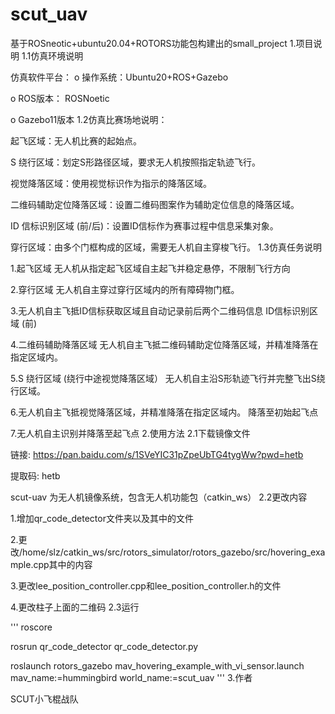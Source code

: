 # scut_uav
基于ROSneotic+ubuntu20.04+ROTORS功能包构建出的small_project
1.项目说明
1.1仿真环境说明

仿真软件平台： o 操作系统：Ubuntu20+ROS+Gazebo

o ROS版本： ROSNoetic

o Gazebo11版本
1.2仿真比赛场地说明：

起飞区域：无人机比赛的起始点。

S 绕行区域：划定S形路径区域，要求无人机按照指定轨迹飞行。

视觉降落区域：使用视觉标识作为指示的降落区域。

二维码辅助定位降落区域：设置二维码图案作为辅助定位信息的降落区域。

ID 信标识别区域 (前/后)：设置ID信标作为赛事过程中信息采集对象。

穿行区域：由多个门框构成的区域，需要无人机自主穿梭飞行。
1.3仿真任务说明

1.起飞区域 无人机从指定起飞区域自主起飞并稳定悬停，不限制飞行方向

2.穿行区域 无人机自主穿过穿行区域内的所有障碍物门框。

3.无人机自主飞抵ID信标获取区域且自动记录前后两个二维码信息 ID信标识别区域 (前)

4.二维码辅助降落区域 无人机自主飞抵二维码辅助定位降落区域，并精准降落在指定区域内。

5.S 绕行区域 (绕行中途视觉降落区域） 无人机自主沿S形轨迹飞行并完整飞出S绕行区域。

6.无人机自主飞抵视觉降落区域，并精准降落在指定区域内。 降落至初始起飞点

7.无人机自主识别并降落至起飞点
2.使用方法
2.1下载镜像文件

链接: https://pan.baidu.com/s/1SVeYIC31pZpeUbTG4tygWw?pwd=hetb

提取码: hetb

scut-uav 为无人机镜像系统，包含无人机功能包（catkin_ws）
2.2更改内容

1.增加qr_code_detector文件夹以及其中的文件

2.更改/home/slz/catkin_ws/src/rotors_simulator/rotors_gazebo/src/hovering_example.cpp其中的内容

3.更改lee_position_controller.cpp和lee_position_controller.h的文件

4.更改柱子上面的二维码
2.3运行

''' roscore

rosrun qr_code_detector qr_code_detector.py

roslaunch rotors_gazebo mav_hovering_example_with_vi_sensor.launch mav_name:=hummingbird world_name:=scut_uav '''
3.作者

SCUT小飞棍战队
